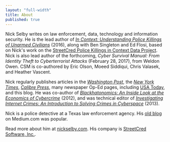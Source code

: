 ```yaml
---
layout: "full-width"
title: About
published: true
---
```


<p>Nick Selby writes on law enforcement, data, technology and information security. He is the lead author of <em><a href="http://www.amazon.com/Context-Understanding-Killings-Unarmed-Civilians-ebook/dp/B01DO9NTAG/ref=sr_1_2" target="_blank">In Context: Understanding Police Killings of Unarmed Civilians</a></em> (2016), along with Ben Singleton and Ed Flosi, based on Nick's work on the <a href="http://streetcredsoftware.com/pkic" target="_blank">StreetCred Police Killings in Context Data Project</a>. Nick is also lead author of the forthcoming, <a href-="https://www.amazon.com/Cyber-Survival-Manual-Identity-Cyberterrorist/dp/1681881756/ref=sr_1_1" target="_blank"><em>Cyber Survival Manual: From Identity Theft to Cyberterrorist Attacks</em></a> (February 28, 2017), from Weldon Owen. CSM is co-authored by Eric Olson, Moeed Siddiqui, Chris Valasek, and Heather Vascent.</p>

<p>Nick regularly publishes articles in the <em><a href="https://www.washingtonpost.com/posteverything/wp/2016/03/03/how-tracking-police-data-by-race-can-make-unfair-laws-look-like-the-cops-fault/" target="_blank">Washington Post</a></em>, the <a href="http://www.nytimes.com/2016/07/09/opinion/bad-guys-win-if-the-police-reject-protests.html?_r=0" target="_blank"><em>New York Times</em></a>, <em><a href="http://calibrepress.com/author/nick-selby-and-aaron-marco/" target="_blank">Calibre Press</a></em>, many newspaper Op-Ed pages, including <a href="www.usatoday.com/story/opinion/2016/04/01/police-body-cameras-accountability-exoneration-evidence-column/82484112/" target="_blank">USA Today</a>, and this blog. He was co-author of <em><a href="http://www.amazon.com/Blackhatonomics-Inside-Look-Economics-Cybercrime/dp/1597497401" target="_blank">Blackhatonomics: An Inside Look at the Economics of Cybercrime</a></em> (2012), and was technical editor of <em><a href="http://www.amazon.com/Investigating-Internet-Crimes-Introduction-Cyberspace/dp/0124078176/ref=asap_bc?ie=UTF8" target="_blank">Investigating Internet Crimes: An Introduction to Solving Crimes in Cyberspace</a></em> (2013).</p>

<p>Nick is a police detective at a Texas law enforcement agency.  His <a href="https://medium.com/@nselby/" target="_blank">old blog</a> on Medium.com was popular. </p> 

<p>Read more about him at <a href="http://nickselby.com" target="_blank">nickselby.com</a>. His company is <a href="http://streetcredsoftware.com" target="_blank">StreetCred Software, Inc.</a>.</p>
